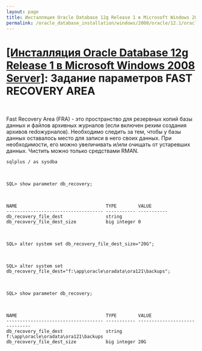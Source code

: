 ```yaml
---
layout: page
title: Инсталляция Oracle Database 12g Release 1 в Microsoft Windows 2008 Server
permalink: /oracle_database_installation/windows/2008/oracle/12.1/oracle-setup-fast-recovery-area-params/
---
```


# <a href="/oracle_database_installation/windows/2008/oracle/12.1/">[Инсталляция Oracle Database 12g Release 1 в Microsoft Windows 2008 Server]</a>: Задание параметров FAST RECOVERY AREA

<br/>


Fast Recovery Area (FRA) - это пространство для резервных копий базы данных и файлов архивных журналов (если включен рехим создания архивов redoжурналов). Необходимо следить за тем, чтобы у базы данных оставалось место для записи в него своих данных. При необходимости, его можно увеличивать и/или очищать от устаревших данных. Чистить можно только средствами RMAN.


    sqlplus / as sysdba

<br/>

    SQL> show parameter db_recovery;

<br/>

    NAME                                 TYPE        VALUE
    ------------------------------------ ----------- -----------
    db_recovery_file_dest                string
    db_recovery_file_dest_size           big integer 0



<br/>

    SQL> alter system set db_recovery_file_dest_size="20G";

<br/>

    SQL> alter system set db_recovery_file_dest="f:\app\oracle\oradata\ora121\backups";

<br/>

    SQL> show parameter db_recovery;

<br/>

    NAME                                 TYPE        VALUE
    ------------------------------------ ----------- ------------------------------
    db_recovery_file_dest                string      f:\app\oracle\oradata\ora121\backups
    db_recovery_file_dest_size           big integer 20G
